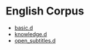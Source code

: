 # English Corpus

* [basic.d](basic/index.md)
* [knowledge.d](knowledge/index.md)
* [open_subtitles.d](open_subtitles/index.md)
